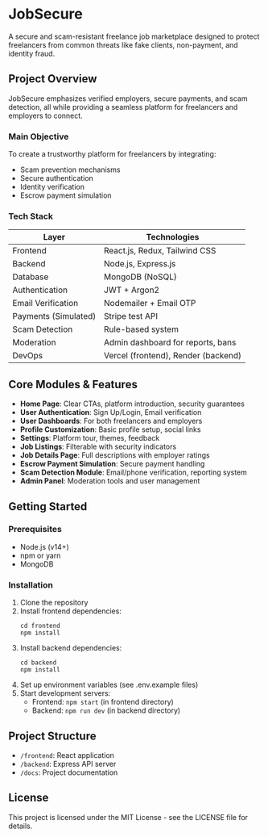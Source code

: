 # JobSecure

A secure and scam-resistant freelance job marketplace designed to protect freelancers from common threats like fake clients, non-payment, and identity fraud.

## Project Overview

JobSecure emphasizes verified employers, secure payments, and scam detection, all while providing a seamless platform for freelancers and employers to connect.

### Main Objective

To create a trustworthy platform for freelancers by integrating:
- Scam prevention mechanisms
- Secure authentication
- Identity verification
- Escrow payment simulation

### Tech Stack

| Layer | Technologies |
|-------|--------------|
| Frontend | React.js, Redux, Tailwind CSS |
| Backend | Node.js, Express.js |
| Database | MongoDB (NoSQL) |
| Authentication | JWT + Argon2 |
| Email Verification | Nodemailer + Email OTP |
| Payments (Simulated) | Stripe test API |
| Scam Detection | Rule-based system |
| Moderation | Admin dashboard for reports, bans |
| DevOps | Vercel (frontend), Render (backend) |

## Core Modules & Features

- **Home Page**: Clear CTAs, platform introduction, security guarantees
- **User Authentication**: Sign Up/Login, Email verification
- **User Dashboards**: For both freelancers and employers
- **Profile Customization**: Basic profile setup, social links
- **Settings**: Platform tour, themes, feedback
- **Job Listings**: Filterable with security indicators
- **Job Details Page**: Full descriptions with employer ratings
- **Escrow Payment Simulation**: Secure payment handling
- **Scam Detection Module**: Email/phone verification, reporting system
- **Admin Panel**: Moderation tools and user management

## Getting Started

### Prerequisites

- Node.js (v14+)
- npm or yarn
- MongoDB

### Installation

1. Clone the repository
2. Install frontend dependencies:
   ```
   cd frontend
   npm install
   ```
3. Install backend dependencies:
   ```
   cd backend
   npm install
   ```
4. Set up environment variables (see .env.example files)
5. Start development servers:
   - Frontend: `npm start` (in frontend directory)
   - Backend: `npm run dev` (in backend directory)

## Project Structure

- `/frontend`: React application
- `/backend`: Express API server
- `/docs`: Project documentation

## License

This project is licensed under the MIT License - see the LICENSE file for details.
